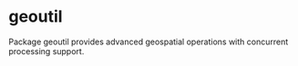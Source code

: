# geoutil
Package geoutil provides advanced geospatial operations with concurrent processing support.
